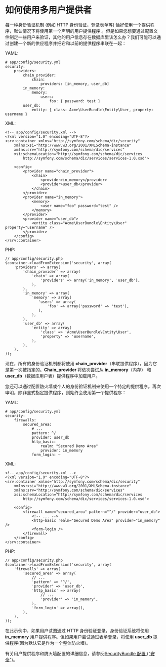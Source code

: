 # 如何使用多用户提供者

每一种身份验证机制 (例如 HTTP 身份验证，登录表单等) 恰好使用一个提供程序，默认情况下将使用第一个声明的用户提供程序 。但是如果您想要通过配置文件制定一些用户来验证，其他的用户信息存在数据库里该怎么办？我们可能可以通过创建一个新的供应程序并把它和以前的提供程序串联在一起：

YAML:

```
# app/config/security.yml
security:
    providers:
        chain_provider:
            chain:
                providers: [in_memory, user_db]
        in_memory:
            memory:
                users:
                    foo: { password: test }
        user_db:
            entity: { class: Acme\UserBundle\Entity\User, property: username }
```

XML:

```
<!-- app/config/security.xml -->
<?xml version="1.0" encoding="UTF-8"?>
<srv:container xmlns="http://symfony.com/schema/dic/security"
    xmlns:xsi="http://www.w3.org/2001/XMLSchema-instance"
    xmlns:srv="http://symfony.com/schema/dic/services"
    xsi:schemaLocation="http://symfony.com/schema/dic/services
        http://symfony.com/schema/dic/services/services-1.0.xsd">

    <config>
        <provider name="chain_provider">
            <chain>
                <provider>in_memory</provider>
                <provider>user_db</provider>
            </chain>
        </provider>
        <provider name="in_memory">
            <memory>
                <user name="foo" password="test" />
            </memory>
        </provider>
        <provider name="user_db">
            <entity class="Acme\UserBundle\Entity\User" property="username" />
        </provider>
    </config>
</srv:container>
```

PHP:

```
// app/config/security.php
$container->loadFromExtension('security', array(
    'providers' => array(
        'chain_provider' => array(
            'chain' => array(
                'providers' => array('in_memory', 'user_db'),
            ),
        ),
        'in_memory' => array(
            'memory' => array(
               'users' => array(
                   'foo' => array('password' => 'test'),
               ),
            ),
        ),
        'user_db' => array(
            'entity' => array(
                'class' => 'Acme\UserBundle\Entity\User',
                'property' => 'username',
            ),
        ),
    ),
));
```

现在，所有的身份验证机制都将使用 **chain_provider**（串联提供程序），因为它是第一次被指定的。**Chain_provider** 将依次尝试从 **in_memory**（内存） 和 **user_db**（数据库用户表）提供程序中加载用户。

您还可以通过配置防火墙或个人的身份验证机制来使用一个特定的提供程序。再次申明，除非显式指定提供程序，则始终会使用第一个提供程序：

YAML:

```
# app/config/security.yml
security:
    firewalls:
        secured_area:
            # ...
            pattern: ^/
            provider: user_db
            http_basic:
                realm: "Secured Demo Area"
                provider: in_memory
            form_login: ~
```

XML:

```
<!-- app/config/security.xml -->
<?xml version="1.0" encoding="UTF-8"?>
<srv:container xmlns="http://symfony.com/schema/dic/security"
    xmlns:xsi="http://www.w3.org/2001/XMLSchema-instance"
    xmlns:srv="http://symfony.com/schema/dic/services"
    xsi:schemaLocation="http://symfony.com/schema/dic/services
        http://symfony.com/schema/dic/services/services-1.0.xsd">

    <config>
        <firewall name="secured_area" pattern="^/" provider="user_db">
            <!-- ... -->
            <http-basic realm="Secured Demo Area" provider="in_memory" />
            <form-login />
        </firewall>
    </config>
</srv:container>
```

PHP:

```
// app/config/security.php
$container->loadFromExtension('security', array(
    'firewalls' => array(
        'secured_area' => array(
            // ...
            'pattern' => '^/',
            'provider' => 'user_db',
            'http_basic' => array(
                // ...
                'provider' => 'in_memory',
            ),
            'form_login' => array(),
        ),
    ),
));
```

在此示例中，如果用户试图通过 HTTP 身份验证登录，身份验证系统将使用 **in_memory** 用户提供程序。但如果用户尝试通过表单登录，将使用 **user_db** 提供程序(因为默认它是作为一个整体防火墙)。

有关用户提供程序和防火墙配置的详细信息，请参阅[SecurityBundle 配置 ("安全")](http://symfony.com/doc/current/reference/configuration/security.html)。
